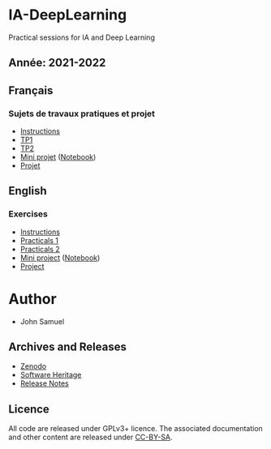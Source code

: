 # IA-DeepLearning
Practical sessions for IA and Deep Learning

## Année: 2021-2022
## Français
### Sujets de travaux pratiques et projet
* [Instructions](fr/README.md)
* [TP1](fr/TP1/TP1.md)
* [TP2](fr/TP2/TP2.md)
* [Mini projet](fr/Projet/miniprojet.md) ([Notebook](en/Project/miniproject.ipynb))
* [Projet](fr/Projet/projet.md)

## English 
### Exercises
* [Instructions](en/README.md)
* [Practicals 1](en/practical1/practical1.md)
* [Practicals 2](en/practical2/practical2.md)
* [Mini project](en/Project/miniproject.md) ([Notebook](en/Project/miniproject.ipynb))
* [Project](en/Project/project.md)

# Author
* John Samuel

## Archives and Releases
* [Zenodo](https://doi.org/10.5281/zenodo.4452050)
* [Software Heritage](https://archive.softwareheritage.org/browse/origin/?origin_url=https://github.com/johnsamuelwrites/IA-DeepLearning)
* [Release Notes](RELEASE.md)

## Licence
All code are released under GPLv3+ licence. The associated documentation and other content are released under [CC-BY-SA](http://creativecommons.org/licenses/by-sa/4.0/).
